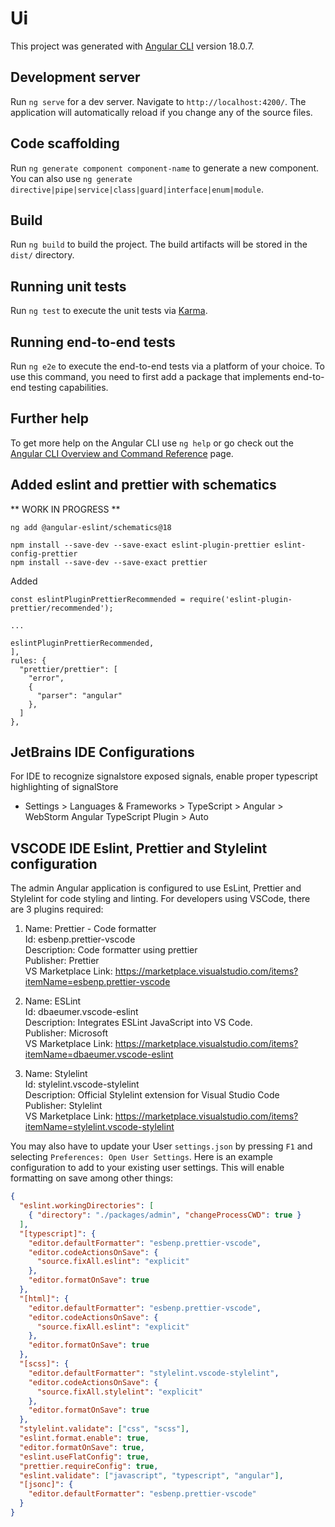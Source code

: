 # Ui

This project was generated with [Angular CLI](https://github.com/angular/angular-cli) version 18.0.7.

## Development server

Run `ng serve` for a dev server. Navigate to `http://localhost:4200/`. The application will automatically reload if you change any of the source files.

## Code scaffolding

Run `ng generate component component-name` to generate a new component. You can also use `ng generate directive|pipe|service|class|guard|interface|enum|module`.

## Build

Run `ng build` to build the project. The build artifacts will be stored in the `dist/` directory.

## Running unit tests

Run `ng test` to execute the unit tests via [Karma](https://karma-runner.github.io).

## Running end-to-end tests

Run `ng e2e` to execute the end-to-end tests via a platform of your choice. To use this command, you need to first add a package that implements end-to-end testing capabilities.

## Further help

To get more help on the Angular CLI use `ng help` or go check out the [Angular CLI Overview and Command Reference](https://angular.dev/tools/cli) page.

## Added eslint and prettier with schematics

** WORK IN PROGRESS **

```
ng add @angular-eslint/schematics@18
```

```
npm install --save-dev --save-exact eslint-plugin-prettier eslint-config-prettier
npm install --save-dev --save-exact prettier
```

Added

```
const eslintPluginPrettierRecommended = require('eslint-plugin-prettier/recommended');

...

eslintPluginPrettierRecommended,
],
rules: {
  "prettier/prettier": [
    "error",
    {
      "parser": "angular"
    },
  ]
},

```

## JetBrains IDE Configurations

For IDE to recognize signalstore exposed signals, enable proper typescript highlighting of signalStore

- Settings > Languages & Frameworks > TypeScript > Angular > WebStorm Angular TypeScript Plugin > Auto

## VSCODE IDE Eslint, Prettier and Stylelint configuration

The admin Angular application is configured to use EsLint, Prettier and Stylelint for code styling and linting. For developers using VSCode, there are 3 plugins required:

1. Name: Prettier - Code formatter\
   Id: esbenp.prettier-vscode\
   Description: Code formatter using prettier\
   Publisher: Prettier\
   VS Marketplace Link: https://marketplace.visualstudio.com/items?itemName=esbenp.prettier-vscode

2. Name: ESLint\
   Id: dbaeumer.vscode-eslint\
   Description: Integrates ESLint JavaScript into VS Code.\
   Publisher: Microsoft\
   VS Marketplace Link: https://marketplace.visualstudio.com/items?itemName=dbaeumer.vscode-eslint

3. Name: Stylelint\
   Id: stylelint.vscode-stylelint\
   Description: Official Stylelint extension for Visual Studio Code\
   Publisher: Stylelint\
   VS Marketplace Link: https://marketplace.visualstudio.com/items?itemName=stylelint.vscode-stylelint

You may also have to update your User `settings.json` by pressing `F1` and selecting `Preferences: Open User Settings`. Here is an example configuration to add to your existing user settings. This will enable formatting on save among other things:

```json
{
  "eslint.workingDirectories": [
    { "directory": "./packages/admin", "changeProcessCWD": true }
  ],
  "[typescript]": {
    "editor.defaultFormatter": "esbenp.prettier-vscode",
    "editor.codeActionsOnSave": {
      "source.fixAll.eslint": "explicit"
    },
    "editor.formatOnSave": true
  },
  "[html]": {
    "editor.defaultFormatter": "esbenp.prettier-vscode",
    "editor.codeActionsOnSave": {
      "source.fixAll.eslint": "explicit"
    },
    "editor.formatOnSave": true
  },
  "[scss]": {
    "editor.defaultFormatter": "stylelint.vscode-stylelint",
    "editor.codeActionsOnSave": {
      "source.fixAll.stylelint": "explicit"
    },
    "editor.formatOnSave": true
  },
  "stylelint.validate": ["css", "scss"],
  "eslint.format.enable": true,
  "editor.formatOnSave": true,
  "eslint.useFlatConfig": true,
  "prettier.requireConfig": true,
  "eslint.validate": ["javascript", "typescript", "angular"],
  "[jsonc]": {
    "editor.defaultFormatter": "esbenp.prettier-vscode"
  }
}
```
